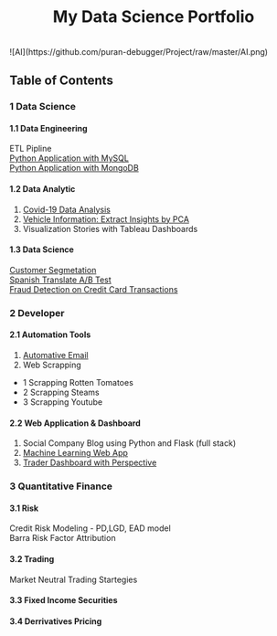 <h1 align="center"> My Data Science Portfolio </h1> <br>
![AI](https://github.com/puran-debugger/Project/raw/master/AI.png)

## Table of Contents
### 1 Data Science 
#### 1.1 Data Engineering
ETL Pipline<br>
[Python Application with MySQL](https://github.com/puran-debugger/Project/blob/master/Application_Python_MySQL/Python%20Application%20with%20MySQL.ipynb)<br>
[Python Application with MongoDB]()<br>

#### 1.2 Data Analytic
1. [Covid-19 Data Analysis](https://github.com/puran-debugger/Project/blob/master/Covid19%20Data%20Analysis/Covid19%20data%20analysis.ipynb)<br>
2. [Vehicle Information: Extract Insights by PCA](https://github.com/puran-debugger/Project/blob/master/Vehicle%20Information%EF%BC%9AData%20cleaning%20and%20Extract%20insights%20by%20PCA/Vehicle%20Information%EF%BC%9AData%20cleaning%20and%20Extract%20insights%20by%20PCA.md)<br>
3. Visualization Stories with Tableau Dashboards<br>

#### 1.3 Data Science
[Customer Segmetation]()<br>
[Spanish Translate A/B Test](https://github.com/puran-debugger/Project/blob/master/Spanish%20Translation%20AB%20Test/Spanish%20Translation%20AB%20Test.ipynb)<br>
[Fraud Detection on Credit Card Transactions](https://github.com/puran-debugger/Project/blob/master/Fraud%20Detection%20-%20Credit%20Card%20Transaction/Fraud%20Detection%20-%20Credit%20Card%20Transaction.ipynb)<br>

### 2 Developer
#### 2.1 Automation Tools
1. [Automative Email](https://github.com/puran-debugger/Project/blob/master/Automative%20Email/Automative%20Email%20Prototype.ipynb)<br>
2. Web Scrapping<br>
  * 1 Scrapping Rotten Tomatoes<br>
  * 2 Scrapping Steams<br>
  * 3 Scrapping Youtube<br>
  
  
#### 2.2 Web Application & Dashboard
1. Social Company Blog using Python and Flask (full stack)<br>
2. [Machine Learning Web App](https://github.com/puran-debugger/Project/tree/master/Machine%20Learning%20Web%20APP_Python_Streamlit)<br>
3. [Trader Dashboard with Perspective](https://github.com/puran-debugger/Project/tree/master/JP_Morgan_Chase_Software_Engineer_Virtual)

### 3 Quantitative Finance
#### 3.1 Risk
Credit Risk Modeling - PD,LGD, EAD model<br>
Barra Risk Factor Attribution<br>

#### 3.2 Trading
Market Neutral Trading Startegies<br>

#### 3.3 Fixed Income Securities

#### 3.4 Derrivatives Pricing
